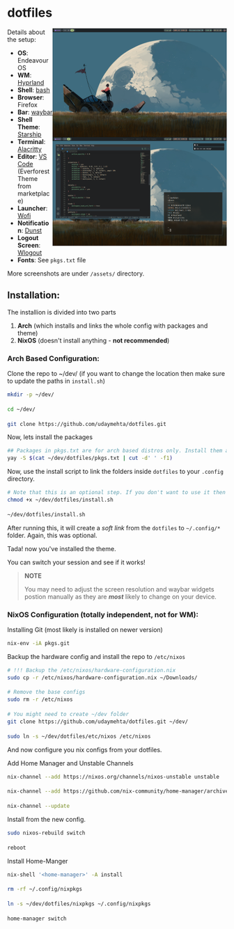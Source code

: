 # dotfiles

<img src="./assets/example.png" alt="img" align="right" width="400px">

Details about the setup:

- **OS**: Endeavour OS
- **WM**: [Hyprland](https://github.com/hyprwm/Hyprland)
- **Shell**: [bash](https://wiki.archlinux.org/title/bash)
- **Browser**: Firefox
- **Bar**: [waybar](https://github.com/Alexays/Waybar)
- **Shell Theme**: [Starship](https://starship.rs)
- **Terminal**: [Alacritty](https://github.com/alacritty/alacritty)
- **Editor**: [VS Code](https://code.visualstudio.com/) (Everforest Theme from marketplace)
- **Launcher**: [Wofi](https://hg.sr.ht/~scoopta/wofi)
- **Notification**: [Dunst](https://github.com/dunst-project/dunst)
- **Logout Screen**: [Wlogout](https://github.com/ArtsyMacaw/wlogout)
- **Fonts**: See `pkgs.txt` file

More screenshots are under `/assets/` directory.

## Installation:

The installion is divided into two parts

1. **Arch** (which installs and links the whole config with packages and theme)
2. **NixOS** (doesn't install anything - **not recommended**)

### Arch Based Configuration:

Clone the repo to ~/dev/ (if you want to change the location then make sure to update the paths in `install.sh`)

```bash
mkdir -p ~/dev/

cd ~/dev/

git clone https://github.com/udaymehta/dotfiles.git
```

Now, lets install the packages

```bash
## Packages in pkgs.txt are for arch based distros only. Install them according to your own system.
yay -S $(cat ~/dev/dotfiles/pkgs.txt | cut -d' ' -f1)
```

Now, use the install script to link the folders inside `dotfiles` to your `.config` directory.

```bash
# Note that this is an optional step. If you don't want to use it then you can manually copy paste the files like normal.
chmod +x ~/dev/dotfiles/install.sh

~/dev/dotfiles/install.sh
```

After running this, it will create a _soft link_ from the `dotfiles` to `~/.config/*` folder. Again, this was optional.

Tada! now you've installed the theme.

You can switch your session and see if it works!

> **NOTE**
>
> You may need to adjust the screen resolution and waybar widgets postion manually as they are _**most**_ likely to change on your device.

### NixOS Configuration (totally independent, not for WM):

Installing Git (most likely is installed on newer version)

```bash
nix-env -iA pkgs.git
```

Backup the hardware config and install the repo to `/etc/nixos`

```bash
# !!! Backup the /etc/nixos/hardware-configuration.nix
sudo cp -r /etc/nixos/hardware-configuration.nix ~/Downloads/

# Remove the base configs
sudo rm -r /etc/nixos

# You might need to create ~/dev folder
git clone https://github.com/udaymehta/dotfiles.git ~/dev/

sudo ln -s ~/dev/dotfiles/etc/nixos /etc/nixos
```

And now configure you nix configs from your dotfiles.

Add Home Manager and Unstable Channels

```bash
nix-channel --add https://nixos.org/channels/nixos-unstable unstable

nix-channel --add https://github.com/nix-community/home-manager/archive/master.tar.gz home-manager

nix-channel --update
```

Install from the new config.

```bash
sudo nixos-rebuild switch

reboot
```

Install Home-Manger

```bash
nix-shell '<home-manager>' -A install

rm -rf ~/.config/nixpkgs

ln -s ~/dev/dotfiles/nixpkgs ~/.config/nixpkgs

home-manager switch
```
